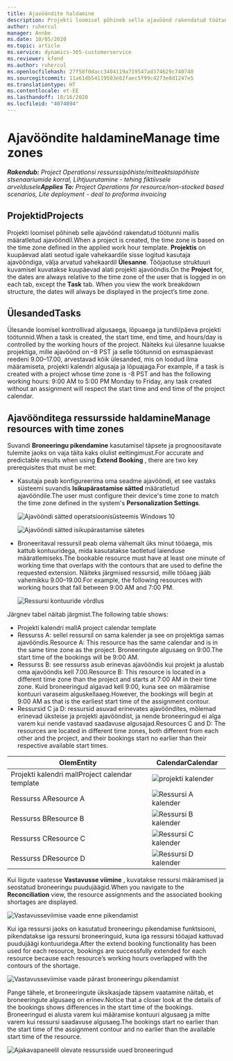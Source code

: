 ```yaml
---
title: Ajavööndite haldamine
description: Projekti loomisel põhineb selle ajavöönd rakendatud töötunni mallis määratletud ajavööndil.
author: ruhercul
manager: Annbe
ms.date: 10/05/2020
ms.topic: article
ms.service: dynamics-365-customerservice
ms.reviewer: kfend
ms.author: ruhercul
ms.openlocfilehash: 27f58f0dacc3404119a719547ad374629c740740
ms.sourcegitcommit: 11a61db54119503e82faec5f99c4273e8d1247e5
ms.translationtype: HT
ms.contentlocale: et-EE
ms.lasthandoff: 10/16/2020
ms.locfileid: "4074894"
---
```

# <a name="manage-time-zones"></a><span data-ttu-id="339ef-103">Ajavööndite haldamine</span><span class="sxs-lookup"><span data-stu-id="339ef-103">Manage time zones</span></span>

<span data-ttu-id="339ef-104">_**Rakendub:** Project Operationsi ressurssipõhiste/mitteaktsiapõhiste stsenaariumide korral,  Lihtjuurutamine - tehing fiktiivsele arveldusele_</span><span class="sxs-lookup"><span data-stu-id="339ef-104">_**Applies To:** Project Operations for resource/non-stocked based scenarios, Lite deployment - deal to proforma invoicing_</span></span>


## <a name="projects"></a><span data-ttu-id="339ef-105">Projektid</span><span class="sxs-lookup"><span data-stu-id="339ef-105">Projects</span></span>

<span data-ttu-id="339ef-106">Projekti loomisel põhineb selle ajavöönd rakendatud töötunni mallis määratletud ajavööndil.</span><span class="sxs-lookup"><span data-stu-id="339ef-106">When a project is created, the time zone is based on the time zone defined in the applied work hour template.</span></span> <span data-ttu-id="339ef-107">**Projektis** on kuupäevad alati seotud igale vahekaardile sisse logitud kasutaja ajavööndiga, välja arvatud vahekaardil **Ülesanne**. Tööjaotuse struktuuri kuvamisel kuvatakse kuupäevad alati projekti ajavööndis.</span><span class="sxs-lookup"><span data-stu-id="339ef-107">On the **Project** for, the dates are always relative to the time zone of the user that is logged in on each tab, except the **Task** tab. When you view the work breakdown structure, the dates will always be displayed in the project’s time zone.</span></span>

## <a name="tasks"></a><span data-ttu-id="339ef-108">Ülesanded</span><span class="sxs-lookup"><span data-stu-id="339ef-108">Tasks</span></span>

<span data-ttu-id="339ef-109">Ülesande loomisel kontrollivad algusaega, lõpuaega ja tundi/päeva projekti töötunnid.</span><span class="sxs-lookup"><span data-stu-id="339ef-109">When a task is created, the start time, end time, and hours/day is controlled by the working hours of the project.</span></span> <span data-ttu-id="339ef-110">Näiteks kui ülesanne luuakse projektiga, mille ajavöönd on –8 PST ja selle töötunnid on esmaspäevast reedeni 9.00–17.00, arvestavad kõik ülesanded, mis on loodud ilma määramiseta, projekti kalendri algusaja ja lõpuajaga.</span><span class="sxs-lookup"><span data-stu-id="339ef-110">For example, if a task is created with a project whose time zone is -8 PST and has the following working hours: 9:00 AM to 5:00 PM Monday to Friday, any task created without an assignment will respect the start time and end time of the project calendar.</span></span>

## <a name="manage-resources-with-time-zones"></a><span data-ttu-id="339ef-111">Ajavöönditega ressursside haldamine</span><span class="sxs-lookup"><span data-stu-id="339ef-111">Manage resources with time zones</span></span>

<span data-ttu-id="339ef-112">Suvandi **Broneeringu pikendamine** kasutamisel täpsete ja prognoositavate tulemite jaoks on vaja täita kaks olulist eeltingimust.</span><span class="sxs-lookup"><span data-stu-id="339ef-112">For accurate and predictable results when using **Extend Booking** , there are two key prerequisites that must be met:</span></span>  

- <span data-ttu-id="339ef-113">Kasutaja peab konfigureerima oma seadme ajavööndi, et see vastaks süsteemi suvandis **Isikupärastamise sätted** määratletud ajavööndile.</span><span class="sxs-lookup"><span data-stu-id="339ef-113">The user must configure their device's time zone to match the time zone defined in the system's **Personalization Settings**.</span></span>
 
  ![Ajavööndi sätted operatsioonisüsteemis Windows 10](media/reconcile-assignments-03.png)

  ![Ajavööndi sätted isikupärastamise sätetes](media/reconcile-assignments-04.png)
 
- <span data-ttu-id="339ef-116">Broneeritaval ressursil peab olema vähemalt üks minut tööaega, mis kattub kontuuridega, mida kasutatakse taotletud laienduse määratlemiseks.</span><span class="sxs-lookup"><span data-stu-id="339ef-116">The bookable resource must have at least one minute of working time that overlaps with the contours that are used to define the requested extension.</span></span> <span data-ttu-id="339ef-117">Näiteks järgmised ressursid, mille tööaeg jääb vahemikku 9.00–19.00.</span><span class="sxs-lookup"><span data-stu-id="339ef-117">For example, the following resources with working hours that fall between 9:00 AM and 7:00 PM.</span></span> 

  ![Ressursi kontuuride võrdlus](media/reconcile-assignments-05.png)

<span data-ttu-id="339ef-119">Järgnev tabel näitab järgmist.</span><span class="sxs-lookup"><span data-stu-id="339ef-119">The following table shows:</span></span>

- <span data-ttu-id="339ef-120">Projekti kalendri mall</span><span class="sxs-lookup"><span data-stu-id="339ef-120">A project calendar template</span></span>
- <span data-ttu-id="339ef-121">Ressurss A: sellel ressursil on sama kalender ja see on projektiga samas ajavööndis.</span><span class="sxs-lookup"><span data-stu-id="339ef-121">Resource A: This resource has the same calendar and is in the same time zone as the project.</span></span> <span data-ttu-id="339ef-122">Broneeringute algusaeg on 9:00.</span><span class="sxs-lookup"><span data-stu-id="339ef-122">The start time of the bookings will be 9:00 AM.</span></span>
- <span data-ttu-id="339ef-123">Ressurss B: see ressurss asub erinevas ajavööndis kui projekt ja alustab oma ajavööndis kell 7.00.</span><span class="sxs-lookup"><span data-stu-id="339ef-123">Resource B: This resource is located in a different time zone than the project and starts at 7:00 AM in their time zone.</span></span> <span data-ttu-id="339ef-124">Kuid broneeringud algavad kell 9:00, kuna see on määramise kontuuri varaseim alguskellaaeg.</span><span class="sxs-lookup"><span data-stu-id="339ef-124">However, the bookings will begin at 9:00 AM as that is the earliest start time of the assignment contour.</span></span>
- <span data-ttu-id="339ef-125">Ressursid C ja D: ressursid asuvad erinevates ajavööndites, mõlemad erinevad üksteise ja projekti ajavööndist, ja nende broneeringud ei alga varem kui nende vastavad saadavuse algusajad.</span><span class="sxs-lookup"><span data-stu-id="339ef-125">Resources C and D: The resources are located in different time zones, both different from each other and the project, and their bookings start no earlier than their respective available start times.</span></span>

|<span data-ttu-id="339ef-126">Olem</span><span class="sxs-lookup"><span data-stu-id="339ef-126">Entity</span></span>  |<span data-ttu-id="339ef-127">Calendar</span><span class="sxs-lookup"><span data-stu-id="339ef-127">Calendar</span></span>  |
|-|-|
|<span data-ttu-id="339ef-128">Projekti kalendri mall</span><span class="sxs-lookup"><span data-stu-id="339ef-128">Project calendar template</span></span>   | ![projekti kalender](media/reconcile-assignments-06.png) |
|<span data-ttu-id="339ef-130">Ressurss A</span><span class="sxs-lookup"><span data-stu-id="339ef-130">Resource A</span></span>  | ![Ressursi A kalender](media/reconcile-assignments-06.png) |
|<span data-ttu-id="339ef-132">Ressurss B</span><span class="sxs-lookup"><span data-stu-id="339ef-132">Resource B</span></span>  |  ![Ressursi B kalender](media/reconcile-assignments-07.png) |
|<span data-ttu-id="339ef-134">Ressurss C</span><span class="sxs-lookup"><span data-stu-id="339ef-134">Resource C</span></span>  |  ![Ressursi C kalender](media/reconcile-assignments-08.png) |
|<span data-ttu-id="339ef-136">Ressurss D</span><span class="sxs-lookup"><span data-stu-id="339ef-136">Resource D</span></span>  | ![Ressursi D kalender](media/reconcile-assignments-09.png)  |
 
<span data-ttu-id="339ef-138">Kui liigute vaatesse **Vastavusse viimine** , kuvatakse ressursi määramised ja seostatud broneeringu puudujäägid.</span><span class="sxs-lookup"><span data-stu-id="339ef-138">When you navigate to the **Reconciliation** view, the resource assignments and the associated booking shortages are displayed.</span></span>

![Vastavusseviimise vaade enne pikendamist](media/reconcile-assignments-10.png)

<span data-ttu-id="339ef-140">Kui iga ressursi jaoks on kasutatud broneeringu pikendamise funktsiooni, pikendatakse iga ressursi broneeringuid, kuna iga ressursi tööajad kattuvad puudujäägi kontuuridega.</span><span class="sxs-lookup"><span data-stu-id="339ef-140">After the extend booking functionality has been used for each resource, bookings are successfully extended for each resource because each resource’s working hours overlapped with the contours of the shortage.</span></span>

![Vastavusseviimise vaade pärast broneeringu pikendamist](media/reconcile-assignments-11.png) 

<span data-ttu-id="339ef-142">Pange tähele, et broneeringute üksikasjade täpsem vaatamine näitab, et broneeringute algusaeg on erinev.</span><span class="sxs-lookup"><span data-stu-id="339ef-142">Notice that a closer look at the details of the bookings shows differences in the start time of the bookings.</span></span> <span data-ttu-id="339ef-143">Broneeringud ei alusta varem kui määramise kontuuri algusaeg ja mitte varem kui ressursi saadavuse algusaeg.</span><span class="sxs-lookup"><span data-stu-id="339ef-143">The bookings start no earlier than the start time of the assignment contour and no earlier than the available start time of the resource.</span></span>

![Ajakavapaneelil olevate ressursside uued broneeringud](media/reconcile-assignments-12.png)
